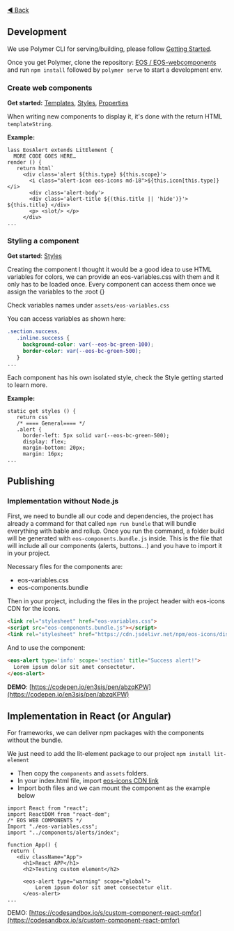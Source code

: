[◀️ Back](https://gitlab.com/SUSE-UIUX/eos/-/wikis/home#eos-web-components)

## Development
We use Polymer CLI for serving/building, please follow [Getting Started](https://lit-element.polymer-project.org/guide/start). 

Once you get Polymer, clone the repository: [EOS / EOS-webcomponents](https://gitlab.com/SUSE-UIUX/EOS-webcomponents) and run `npm install` followed by `polymer serve` to start a development env.

### Create web components
**Get started:** [Templates](https://lit-element.polymer-project.org/guide/templates), [Styles](https://lit-element.polymer-project.org/guide/styles), [Properties](https://lit-element.polymer-project.org/guide/properties)

When writing new components to display it, it's done with the return HTML `templateString`.

**Example:**
```
lass EosAlert extends LitElement {
  MORE CODE GOES HERE…
render () {
   return html`
     <div class='alert ${this.type} ${this.scope}'>
       <i class="alert-icon eos-icons md-18">${this.icon[this.type]}</i>
       <div class='alert-body'>
       <div class='alert-title ${(this.title || 'hide')}'> ${this.title} </div>
       <p> <slot/> </p>
     </div> 
...

```

### Styling a component
**Get started**: [Styles](https://lit-element.polymer-project.org/guide/styles)

Creating the component I thought it would be a good idea to use HTML variables for colors, we can provide an eos-variables.css with them and it only has to be loaded once. Every component can access them once we assign the variables to the :root {}

Check variables names under `assets/eos-variables.css`

You can access variables as shown here:
```css
.section.success,
   .inline.success {
     background-color: var(--eos-bc-green-100);
     border-color: var(--eos-bc-green-500);
   }
...

```
Each component has his own isolated style, check the Style getting started to learn more. 

**Example:**
```
static get styles () {
   return css`
   /* ==== General==== */
   .alert {
     border-left: 5px solid var(--eos-bc-green-500);
     display: flex;
     margin-bottom: 20px;
     margin: 16px;
...

```


## Publishing
### Implementation without Node.js

First, we need to bundle all our code and dependencies, the project has already a command for that called `npm run bundle` that will bundle everything with bable and rollup.
Once you run the command, a folder build will be generated with `eos-components.bundle.js` inside. This is the file that will include all our components (alerts, buttons…) and you have to import it in your project.

Necessary files for the components are: 
- eos-variables.css 
- eos-components.bundle

Then in your project, including the files in the project header with eos-icons CDN for the icons.

```html
<link rel="stylesheet" href="eos-variables.css">
<script src="eos-components.bundle.js"></script>
<link rel="stylesheet" href="https://cdn.jsdelivr.net/npm/eos-icons/dist/extended/css/eos-icons-extended.css" />

```

And to use the component:
```html
<eos-alert type='info' scope='section' title="Success alert!">
  Lorem ipsum dolor sit amet consectetur.
</eos-alert>
```

**DEMO**: [https://codepen.io/en3sis/pen/abzqKPW](https://codepen.io/en3sis/pen/abzqKPW)


## Implementation in React (or Angular)
For frameworks, we can deliver npm packages with the components without the bundle.

We just need to add the lit-element package to our project `npm install lit-element`
- Then copy the `components` and `assets` folders.
- In your index.html file, import [eos-icons CDN link ](https://cdn.jsdelivr.net/npm/eos-icons/dist/extended/css/eos-icons-extended.css)
- Import both files and we can mount the component as the example below
```
import React from "react";
import ReactDOM from "react-dom";
/* EOS WEB COMPONENTS */
Import "./eos-variables.css";
import "../components/alerts/index";
 
function App() {
 return (
   <div className="App">
     <h1>React APP</h1>
     <h2>Testing custom element</h2>
 
     <eos-alert type="warning" scope="global">
         Lorem ipsum dolor sit amet consectetur elit. 
     </eos-alert>
...

```

DEMO:  [https://codesandbox.io/s/custom-component-react-pmfor](https://codesandbox.io/s/custom-component-react-pmfor)
